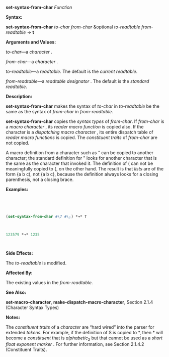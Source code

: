 **set-syntax-from-char** *Function* 



**Syntax:** 



**set-syntax-from-char** *to-char from-char* &amp;optional *to-readtable from-readtable →* **t** 



**Arguments and Values:** 



*to-char*—a *character* . 



*from-char*—a *character* . 



*to-readtable*—a *readtable*. The default is the *current readtable*. 



*from-readtable*—a *readtable designator* . The default is the *standard readtable*. 



**Description:** 



**set-syntax-from-char** makes the syntax of *to-char* in *to-readtable* be the same as the syntax of *from-char* in *from-readtable*. 



**set-syntax-from-char** copies the *syntax types* of *from-char*. If *from-char* is a *macro character* , its *reader macro function* is copied also. If the character is a *dispatching macro character* , its entire dispatch table of *reader macro functions* is copied. The *constituent traits* of *from-char* are not copied. 



A macro definition from a character such as " can be copied to another character; the standard definition for " looks for another character that is the same as the character that invoked it. The definition of ( can not be meaningfully copied to \{, on the other hand. The result is that *lists* are of the form \{a b c), not \{a b c\}, because the definition always looks for a closing parenthesis, not a closing brace. 



**Examples:**
```lisp
 



(set-syntax-from-char #\7 #\;) *→* T 



123579 *→* 1235 




```
**Side Effects:** 



The *to-readtable* is modified. 



**Affected By:** 



The existing values in the *from-readtable*. 



**See Also:** 



**set-macro-character**, **make-dispatch-macro-character**, Section 2.1.4 (Character Syntax Types) 



 



 



**Notes:** 



The *constituent traits* of a *character* are “hard wired” into the parser for extended *tokens*. For example, if the definition of S is copied to \*, then \* will become a *constituent* that is *alphabetic*<sub>2</sub> but that cannot be used as a *short float exponent marker* . For further information, see Section 2.1.4.2 (Constituent Traits). 



